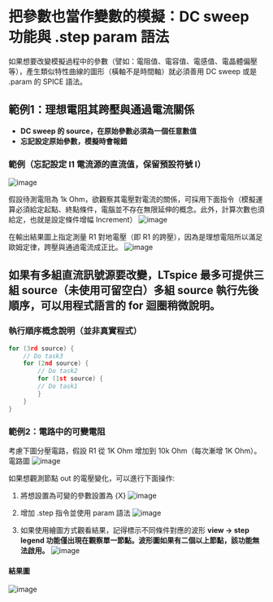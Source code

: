 # 把參數也當作變數的模擬：DC sweep 功能與 .step param 語法
如果想要改變模擬過程中的參數（譬如：電阻值、電容值、電感值、電晶體偏壓等），產生類似特性曲線的圖形（橫軸不是時間軸）就必須善用 DC sweep 或是 .param 的 SPICE 語法。

## 範例1：理想電阻其跨壓與通過電流關係
+ **DC sweep 的 source，在原始參數必須為一個任意數值**
+ **忘記設定原始參數，模擬時會報錯**

### 範例（忘記設定 I1 電流源的直流值，保留預設符號 I）
![image](https://github.com/bear917/ltspice-exercise/blob/main/lecture4/missing-value.png)

假設待測電阻為 1k Ohm，欲觀察其電壓對電流的關係，可採用下面指令（模擬運算必須給定起點、終點條件，電腦並不存在無限延伸的概念。此外，計算次數也須給定，也就是設定條件增幅 Increment）
![image](https://github.com/bear917/ltspice-exercise/blob/main/lecture4/ohms-law.png)

在輸出結果圖上指定測量 R1 對地電壓（即 R1 的跨壓），因為是理想電阻所以滿足歐姆定律，跨壓與通過電流成正比。
![image](https://github.com/bear917/ltspice-exercise/blob/main/lecture4/dot-dc-meaning(one-source).png)

## 如果有多組直流訊號源要改變，LTspice 最多可提供三組 source（未使用可留空白）多組 source 執行先後順序，可以用程式語言的 for 迴圈稍微說明。

### 執行順序概念說明（並非真實程式）
```C
for (3rd source) {
	// Do task3
	for (2nd source) {
		// Do task2
		for (1st source) {
		// Do task1
		}
	}
}
```
### 範例2：電路中的可變電阻
考慮下圖分壓電路，假設 R1 從 1K Ohm 增加到 10k Ohm（每次漸增 1K Ohm）。
電路圖
![image](https://github.com/bear917/ltspice-exercise/blob/main/lecture4/voltage-divider.png)

如果想觀測節點 out 的電壓變化，可以進行下面操作:
1. 將想設置為可變的參數設置為 {X}
![image](https://github.com/bear917/ltspice-exercise/blob/main/lecture4/set-x.png)

1. 增加 .step 指令並使用 param 語法
![image](https://github.com/bear917/ltspice-exercise/blob/main/lecture4/set-step-param.png)

1. 如果使用繪圖方式觀看結果，記得標示不同條件對應的波形
**view -> step legend 功能僅出現在觀察單一節點。波形圖如果有二個以上節點，該功能無法啟用。**
![image](https://github.com/bear917/ltspice-exercise/blob/main/lecture4/step-legend.gif)

#### 結果圖
![image](https://github.com/bear917/ltspice-exercise/blob/main/lecture4/result.png)